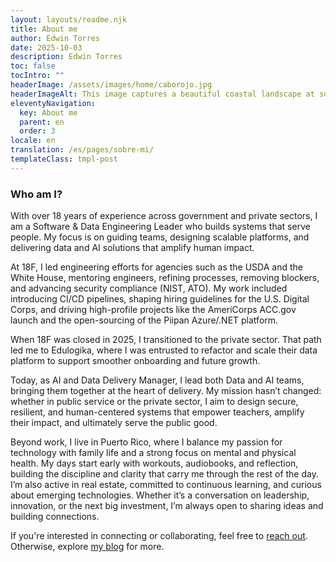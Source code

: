 ```yaml
---
layout: layouts/readme.njk
title: About me
author: Edwin Torres
date: 2025-10-03
description: Edwin Torres
toc: false
tocIntro: ""
headerImage: /assets/images/home/caborojo.jpg
headerImageAlt: This image captures a beautiful coastal landscape at sunrise at Cabo Rojo. The foreground features tall, golden wild grasses swaying in the breeze, illuminated by the warm glow of the setting sun. The middle ground showcases rolling hills leading to a rugged cliffside that extends into the ocean. In the background, the sun casts a golden hue over the horizon, reflecting off the distant waters. The sky is a soft gradient of blue and orange, with scattered clouds adding depth to the serene and picturesque scene.
eleventyNavigation:
  key: About me
  parent: en
  order: 3
locale: en
translation: /es/pages/sobre-mi/
templateClass: tmpl-post
---
```


### Who am I?

With over 18 years of experience across government and private sectors, I am a Software & Data Engineering Leader who builds systems that serve people. My focus is on guiding teams, designing scalable platforms, and delivering data and AI solutions that amplify human impact.

At 18F, I led engineering efforts for agencies such as the USDA and the White House, mentoring engineers, refining processes, removing blockers, and advancing security compliance (NIST, ATO). My work included introducing CI/CD pipelines, shaping hiring guidelines for the U.S. Digital Corps, and driving high-profile projects like the AmeriCorps ACC.gov launch and the open-sourcing of the Piipan Azure/.NET platform.

When 18F was closed in 2025, I transitioned to the private sector. That path led me to Edulogika, where I was entrusted to refactor and scale their data platform to support smoother onboarding and future growth.

Today, as AI and Data Delivery Manager, I lead both Data and AI teams, bringing them together at the heart of delivery. My mission hasn’t changed: whether in public service or the private sector, I aim to design secure, resilient, and human-centered systems that empower teachers, amplify their impact, and ultimately serve the public good.

Beyond work, I live in Puerto Rico, where I balance my passion for technology with family life and a strong focus on mental and physical health. My days start early with workouts, audiobooks, and reflection, building the discipline and clarity that carry me through the rest of the day. I’m also active in real estate, committed to continuous learning, and curious about emerging technologies. Whether it’s a conversation on leadership, innovation, or the next big investment, I’m always open to sharing ideas and building connections.

If you're interested in connecting or collaborating, feel free to <a href="/en/pages/contact-me/">reach out</a>. Otherwise, explore <a href="/en/blog/">my blog</a> for more.
